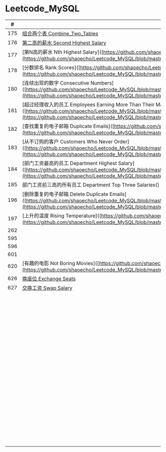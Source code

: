 # Leetcode_MySQL

|  #   | Questions                                                    | Diffculty  |
| :--: | ------------------------------------------------------------ | ---------- |
| 175  | [组合两个表  Combine_Two_Tables](https://github.com/shaoecho/Leetcode_MySQL) | easy       |
| 176  | [第二高的薪水  Second Highest Salary](https://github.com/shaoecho/Leetcode_MySQL/blob/master/176_Second_Highest_Salary.md) | easy       |
| 177  | [第N高的薪水  Nth Highest Salary]([https://github.com/shaoecho/Leetcode_MySQL/blob/master/177_Nth%20Highest%20Salary.md](https://github.com/shaoecho/Leetcode_MySQL/blob/master/177_Nth Highest Salary.md)) | medium     |
| 178  | [分数排名 Rank Scores]([https://github.com/shaoecho/Leetcode_MySQL/blob/master/178_Rank%20Scores.md](https://github.com/shaoecho/Leetcode_MySQL/blob/master/178_Rank Scores.md)) | medium     |
| 180  | [连续出现的数字 Consecutive Numbers]([https://github.com/shaoecho/Leetcode_MySQL/blob/master/180_Consecutive%20Numbers%20.md](https://github.com/shaoecho/Leetcode_MySQL/blob/master/180_Consecutive Numbers .md)) | medium     |
| 181  | [超过经理收入的员工 Employees Earning More Than Their Managers]([https://github.com/shaoecho/Leetcode_MySQL/blob/master/181_Employees%20Earning%20More%20Than%20Their%20Managers.md](https://github.com/shaoecho/Leetcode_MySQL/blob/master/181_Employees Earning More Than Their Managers.md)) | easy       |
| 182  | [查找重复的电子邮箱 Duplicate Emails]([https://github.com/shaoecho/Leetcode_MySQL/blob/master/182_Duplicate%20Emails.md](https://github.com/shaoecho/Leetcode_MySQL/blob/master/182_Duplicate Emails.md)) | easy       |
| 183  | [从不订购的客户 Customers Who Never Order]([https://github.com/shaoecho/Leetcode_MySQL/blob/master/183_Customers%20Who%20Never%20Order.md](https://github.com/shaoecho/Leetcode_MySQL/blob/master/183_Customers Who Never Order.md)) | easy       |
| 184  | [部门工资最高的员工 Department Highest Salary]([https://github.com/shaoecho/Leetcode_MySQL/blob/master/184_Department%20Highest%20Salary.md](https://github.com/shaoecho/Leetcode_MySQL/blob/master/184_Department Highest Salary.md)) | medium     |
| 185  | 部门工资前三高的所有员工 Department Top Three Salaries()     | difficulty |
| 196  | [删除重复的电子邮箱 Delete Duplicate Emails]([https://github.com/shaoecho/Leetcode_MySQL/blob/master/196_Delete%20Duplicate%20Emails.md](https://github.com/shaoecho/Leetcode_MySQL/blob/master/196_Delete Duplicate Emails.md)) | easy       |
| 197  | [上升的温度 Rising Temperature]([https://github.com/shaoecho/Leetcode_MySQL/blob/master/197_Rising%20Temperature.md](https://github.com/shaoecho/Leetcode_MySQL/blob/master/197_Rising Temperature.md)) | easy       |
| 262  |                                                              |            |
| 595  |                                                              |            |
| 596  |                                                              |            |
| 601  |                                                              |            |
| 620  | [有趣的电影 Not Boring Movies]([https://github.com/shaoecho/Leetcode_MySQL/blob/master/620_Not%20Boring%20Movies.md](https://github.com/shaoecho/Leetcode_MySQL/blob/master/620_Not Boring Movies.md)) | easy       |
| 626  | [换座位 Exchange Seats]()                                    | medium     |
| 627  | [交换工资 Swap Salary]()                                     | easy       |
|      |                                                              |            |
|      |                                                              |            |
|      |                                                              |            |
|      |                                                              |            |
|      |                                                              |            |
|      |                                                              |            |
|      |                                                              |            |
|      |                                                              |            |
|      |                                                              |            |
|      |                                                              |            |
|      |                                                              |            |
|      |                                                              |            |
|      |                                                              |            |
|      |                                                              |            |
|      |                                                              |            |
|      |                                                              |            |
|      |                                                              |            |
|      |                                                              |            |
|      |                                                              |            |
|      |                                                              |            |
|      |                                                              |            |
|      |                                                              |            |
|      |                                                              |            |
|      |                                                              |            |
|      |                                                              |            |
|      |                                                              |            |
|      |                                                              |            |
|      |                                                              |            |
|      |                                                              |            |
|      |                                                              |            |
|      |                                                              |            |
|      |                                                              |            |
|      |                                                              |            |
|      |                                                              |            |
|      |                                                              |            |
|      |                                                              |            |
|      |                                                              |            |
|      |                                                              |            |
|      |                                                              |            |
|      |                                                              |            |
|      |                                                              |            |
|      |                                                              |            |
|      |                                                              |            |
|      |                                                              |            |
|      |                                                              |            |
|      |                                                              |            |
|      |                                                              |            |
|      |                                                              |            |
|      |                                                              |            |
|      |                                                              |            |
|      |                                                              |            |
|      |                                                              |            |
|      |                                                              |            |
|      |                                                              |            |
|      |                                                              |            |
|      |                                                              |            |
|      |                                                              |            |
|      |                                                              |            |
|      |                                                              |            |
|      |                                                              |            |
|      |                                                              |            |
|      |                                                              |            |
|      |                                                              |            |
|      |                                                              |            |
|      |                                                              |            |
|      |                                                              |            |
|      |                                                              |            |
|      |                                                              |            |
|      |                                                              |            |
|      |                                                              |            |
|      |                                                              |            |
|      |                                                              |            |
|      |                                                              |            |
|      |                                                              |            |
|      |                                                              |            |
|      |                                                              |            |
|      |                                                              |            |
|      |                                                              |            |
|      |                                                              |            |
|      |                                                              |            |
|      |                                                              |            |
|      |                                                              |            |
|      |                                                              |            |

